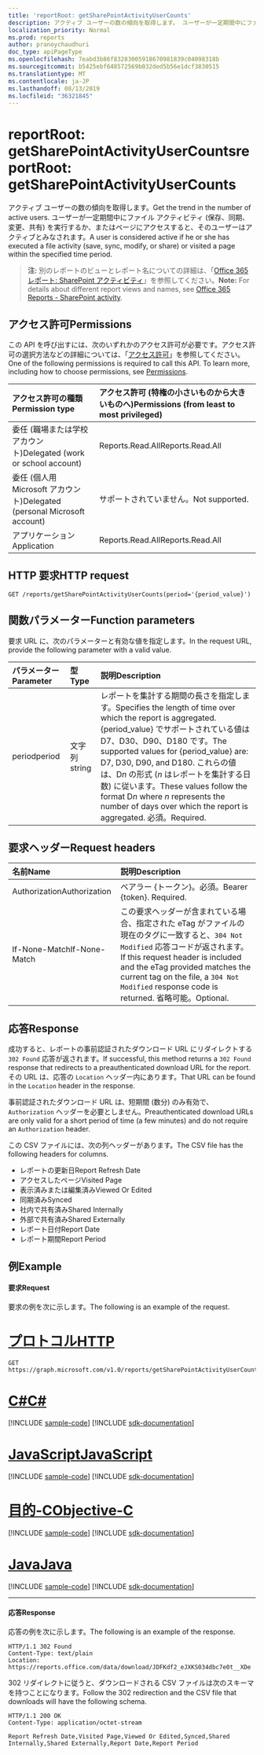 ```yaml
---
title: 'reportRoot: getSharePointActivityUserCounts'
description: アクティブ ユーザーの数の傾向を取得します。 ユーザーが一定期間中にファイル アクティビティ (保存、同期、変更、共有) を実行するか、またはページにアクセスすると、そのユーザーはアクティブとみなされます。
localization_priority: Normal
ms.prod: reports
author: pranoychaudhuri
doc_type: apiPageType
ms.openlocfilehash: 7eabd3b86f83283005918670981839c04098318b
ms.sourcegitcommit: b5425ebf648572569b032ded5b56e1dcf3830515
ms.translationtype: MT
ms.contentlocale: ja-JP
ms.lasthandoff: 08/13/2019
ms.locfileid: "36321845"
---
```

# <a name="reportroot-getsharepointactivityusercounts"></a><span data-ttu-id="f194a-104">reportRoot: getSharePointActivityUserCounts</span><span class="sxs-lookup"><span data-stu-id="f194a-104">reportRoot: getSharePointActivityUserCounts</span></span>

<span data-ttu-id="f194a-105">アクティブ ユーザーの数の傾向を取得します。</span><span class="sxs-lookup"><span data-stu-id="f194a-105">Get the trend in the number of active users.</span></span> <span data-ttu-id="f194a-106">ユーザーが一定期間中にファイル アクティビティ (保存、同期、変更、共有) を実行するか、またはページにアクセスすると、そのユーザーはアクティブとみなされます。</span><span class="sxs-lookup"><span data-stu-id="f194a-106">A user is considered active if he or she has executed a file activity (save, sync, modify, or share) or visited a page within the specified time period.</span></span>

> <span data-ttu-id="f194a-107">**注:** 別のレポートのビューとレポート名についての詳細は、「[Office 365 レポート: SharePoint アクティビティ](https://support.office.com/client/SharePoint-activity-a91c958f-1279-499d-9959-12f0de08dc8f)」を参照してください。</span><span class="sxs-lookup"><span data-stu-id="f194a-107">**Note:** For details about different report views and names, see [Office 365 Reports - SharePoint activity](https://support.office.com/client/SharePoint-activity-a91c958f-1279-499d-9959-12f0de08dc8f).</span></span>

## <a name="permissions"></a><span data-ttu-id="f194a-108">アクセス許可</span><span class="sxs-lookup"><span data-stu-id="f194a-108">Permissions</span></span>

<span data-ttu-id="f194a-p103">この API を呼び出すには、次のいずれかのアクセス許可が必要です。アクセス許可の選択方法などの詳細については、「[アクセス許可](/graph/permissions-reference)」を参照してください。</span><span class="sxs-lookup"><span data-stu-id="f194a-p103">One of the following permissions is required to call this API. To learn more, including how to choose permissions, see [Permissions](/graph/permissions-reference).</span></span>

| <span data-ttu-id="f194a-111">アクセス許可の種類</span><span class="sxs-lookup"><span data-stu-id="f194a-111">Permission type</span></span>                        | <span data-ttu-id="f194a-112">アクセス許可 (特権の小さいものから大きいものへ)</span><span class="sxs-lookup"><span data-stu-id="f194a-112">Permissions (from least to most privileged)</span></span> |
| :------------------------------------- | :--------------------------------------- |
| <span data-ttu-id="f194a-113">委任 (職場または学校アカウント)</span><span class="sxs-lookup"><span data-stu-id="f194a-113">Delegated (work or school account)</span></span>     | <span data-ttu-id="f194a-114">Reports.Read.All</span><span class="sxs-lookup"><span data-stu-id="f194a-114">Reports.Read.All</span></span>                         |
| <span data-ttu-id="f194a-115">委任 (個人用 Microsoft アカウント)</span><span class="sxs-lookup"><span data-stu-id="f194a-115">Delegated (personal Microsoft account)</span></span> | <span data-ttu-id="f194a-116">サポートされていません。</span><span class="sxs-lookup"><span data-stu-id="f194a-116">Not supported.</span></span>                           |
| <span data-ttu-id="f194a-117">アプリケーション</span><span class="sxs-lookup"><span data-stu-id="f194a-117">Application</span></span>                            | <span data-ttu-id="f194a-118">Reports.Read.All</span><span class="sxs-lookup"><span data-stu-id="f194a-118">Reports.Read.All</span></span>                         |

## <a name="http-request"></a><span data-ttu-id="f194a-119">HTTP 要求</span><span class="sxs-lookup"><span data-stu-id="f194a-119">HTTP request</span></span>


<!-- { "blockType": "ignored" } --> 

```http
GET /reports/getSharePointActivityUserCounts(period='{period_value}')
```

## <a name="function-parameters"></a><span data-ttu-id="f194a-120">関数パラメーター</span><span class="sxs-lookup"><span data-stu-id="f194a-120">Function parameters</span></span>

<span data-ttu-id="f194a-121">要求 URL に、次のパラメーターと有効な値を指定します。</span><span class="sxs-lookup"><span data-stu-id="f194a-121">In the request URL, provide the following parameter with a valid value.</span></span>

| <span data-ttu-id="f194a-122">パラメーター</span><span class="sxs-lookup"><span data-stu-id="f194a-122">Parameter</span></span> | <span data-ttu-id="f194a-123">型</span><span class="sxs-lookup"><span data-stu-id="f194a-123">Type</span></span>   | <span data-ttu-id="f194a-124">説明</span><span class="sxs-lookup"><span data-stu-id="f194a-124">Description</span></span>                              |
| :-------- | :----- | :--------------------------------------- |
| <span data-ttu-id="f194a-125">period</span><span class="sxs-lookup"><span data-stu-id="f194a-125">period</span></span>    | <span data-ttu-id="f194a-126">文字列</span><span class="sxs-lookup"><span data-stu-id="f194a-126">string</span></span> | <span data-ttu-id="f194a-127">レポートを集計する期間の長さを指定します。</span><span class="sxs-lookup"><span data-stu-id="f194a-127">Specifies the length of time over which the report is aggregated.</span></span> <span data-ttu-id="f194a-128">{period_value} でサポートされている値は D7、D30、D90、D180 です。</span><span class="sxs-lookup"><span data-stu-id="f194a-128">The supported values for {period_value} are: D7, D30, D90, and D180.</span></span> <span data-ttu-id="f194a-129">これらの値は、D*n* の形式 (*n* はレポートを集計する日数) に従います。</span><span class="sxs-lookup"><span data-stu-id="f194a-129">These values follow the format D*n* where *n* represents the number of days over which the report is aggregated.</span></span> <span data-ttu-id="f194a-130">必須。</span><span class="sxs-lookup"><span data-stu-id="f194a-130">Required.</span></span> |

## <a name="request-headers"></a><span data-ttu-id="f194a-131">要求ヘッダー</span><span class="sxs-lookup"><span data-stu-id="f194a-131">Request headers</span></span>

| <span data-ttu-id="f194a-132">名前</span><span class="sxs-lookup"><span data-stu-id="f194a-132">Name</span></span>          | <span data-ttu-id="f194a-133">説明</span><span class="sxs-lookup"><span data-stu-id="f194a-133">Description</span></span>                              |
| :------------ | :--------------------------------------- |
| <span data-ttu-id="f194a-134">Authorization</span><span class="sxs-lookup"><span data-stu-id="f194a-134">Authorization</span></span> | <span data-ttu-id="f194a-p105">ベアラー {トークン}。必須。</span><span class="sxs-lookup"><span data-stu-id="f194a-p105">Bearer {token}. Required.</span></span>                |
| <span data-ttu-id="f194a-137">If-None-Match</span><span class="sxs-lookup"><span data-stu-id="f194a-137">If-None-Match</span></span> | <span data-ttu-id="f194a-138">この要求ヘッダーが含まれている場合、指定された eTag がファイルの現在のタグに一致すると、`304 Not Modified` 応答コードが返されます。</span><span class="sxs-lookup"><span data-stu-id="f194a-138">If this request header is included and the eTag provided matches the current tag on the file, a `304 Not Modified` response code is returned.</span></span> <span data-ttu-id="f194a-139">省略可能。</span><span class="sxs-lookup"><span data-stu-id="f194a-139">Optional.</span></span> |

## <a name="response"></a><span data-ttu-id="f194a-140">応答</span><span class="sxs-lookup"><span data-stu-id="f194a-140">Response</span></span>

<span data-ttu-id="f194a-141">成功すると、レポートの事前認証されたダウンロード URL にリダイレクトする `302 Found` 応答が返されます。</span><span class="sxs-lookup"><span data-stu-id="f194a-141">If successful, this method returns a `302 Found` response that redirects to a preauthenticated download URL for the report.</span></span> <span data-ttu-id="f194a-142">その URL は、応答の `Location` ヘッダー内にあります。</span><span class="sxs-lookup"><span data-stu-id="f194a-142">That URL can be found in the `Location` header in the response.</span></span>

<span data-ttu-id="f194a-143">事前認証されたダウンロード URL は、短期間 (数分) のみ有効で、`Authorization` ヘッダーを必要としません。</span><span class="sxs-lookup"><span data-stu-id="f194a-143">Preauthenticated download URLs are only valid for a short period of time (a few minutes) and do not require an `Authorization` header.</span></span>

<span data-ttu-id="f194a-144">この CSV ファイルには、次の列ヘッダーがあります。</span><span class="sxs-lookup"><span data-stu-id="f194a-144">The CSV file has the following headers for columns.</span></span>

- <span data-ttu-id="f194a-145">レポートの更新日</span><span class="sxs-lookup"><span data-stu-id="f194a-145">Report Refresh Date</span></span>
- <span data-ttu-id="f194a-146">アクセスしたページ</span><span class="sxs-lookup"><span data-stu-id="f194a-146">Visited Page</span></span>
- <span data-ttu-id="f194a-147">表示済みまたは編集済み</span><span class="sxs-lookup"><span data-stu-id="f194a-147">Viewed Or Edited</span></span>
- <span data-ttu-id="f194a-148">同期済み</span><span class="sxs-lookup"><span data-stu-id="f194a-148">Synced</span></span>
- <span data-ttu-id="f194a-149">社内で共有済み</span><span class="sxs-lookup"><span data-stu-id="f194a-149">Shared Internally</span></span>
- <span data-ttu-id="f194a-150">外部で共有済み</span><span class="sxs-lookup"><span data-stu-id="f194a-150">Shared Externally</span></span>
- <span data-ttu-id="f194a-151">レポート日付</span><span class="sxs-lookup"><span data-stu-id="f194a-151">Report Date</span></span>
- <span data-ttu-id="f194a-152">レポート期間</span><span class="sxs-lookup"><span data-stu-id="f194a-152">Report Period</span></span>

## <a name="example"></a><span data-ttu-id="f194a-153">例</span><span class="sxs-lookup"><span data-stu-id="f194a-153">Example</span></span>

#### <a name="request"></a><span data-ttu-id="f194a-154">要求</span><span class="sxs-lookup"><span data-stu-id="f194a-154">Request</span></span>

<span data-ttu-id="f194a-155">要求の例を次に示します。</span><span class="sxs-lookup"><span data-stu-id="f194a-155">The following is an example of the request.</span></span>


# <a name="httptabhttp"></a>[<span data-ttu-id="f194a-156">プロトコル</span><span class="sxs-lookup"><span data-stu-id="f194a-156">HTTP</span></span>](#tab/http)
<!--{
  "blockType": "request",
  "isComposable": true,
  "name": "reportroot_getsharepointactivityusercounts"
}-->

```http
GET https://graph.microsoft.com/v1.0/reports/getSharePointActivityUserCounts(period='D7')
```
# <a name="ctabcsharp"></a>[<span data-ttu-id="f194a-157">C#</span><span class="sxs-lookup"><span data-stu-id="f194a-157">C#</span></span>](#tab/csharp)
[!INCLUDE [sample-code](../includes/snippets/csharp/reportroot-getsharepointactivityusercounts-csharp-snippets.md)]
[!INCLUDE [sdk-documentation](../includes/snippets/snippets-sdk-documentation-link.md)]

# <a name="javascripttabjavascript"></a>[<span data-ttu-id="f194a-158">JavaScript</span><span class="sxs-lookup"><span data-stu-id="f194a-158">JavaScript</span></span>](#tab/javascript)
[!INCLUDE [sample-code](../includes/snippets/javascript/reportroot-getsharepointactivityusercounts-javascript-snippets.md)]
[!INCLUDE [sdk-documentation](../includes/snippets/snippets-sdk-documentation-link.md)]

# <a name="objective-ctabobjc"></a>[<span data-ttu-id="f194a-159">目的-C</span><span class="sxs-lookup"><span data-stu-id="f194a-159">Objective-C</span></span>](#tab/objc)
[!INCLUDE [sample-code](../includes/snippets/objc/reportroot-getsharepointactivityusercounts-objc-snippets.md)]
[!INCLUDE [sdk-documentation](../includes/snippets/snippets-sdk-documentation-link.md)]

# <a name="javatabjava"></a>[<span data-ttu-id="f194a-160">Java</span><span class="sxs-lookup"><span data-stu-id="f194a-160">Java</span></span>](#tab/java)
[!INCLUDE [sample-code](../includes/snippets/java/reportroot-getsharepointactivityusercounts-java-snippets.md)]
[!INCLUDE [sdk-documentation](../includes/snippets/snippets-sdk-documentation-link.md)]

---


#### <a name="response"></a><span data-ttu-id="f194a-161">応答</span><span class="sxs-lookup"><span data-stu-id="f194a-161">Response</span></span>

<span data-ttu-id="f194a-162">応答の例を次に示します。</span><span class="sxs-lookup"><span data-stu-id="f194a-162">The following is an example of the response.</span></span>

<!-- {
  "blockType": "response",
  "truncated": true,
  "@odata.type": "microsoft.graph.report"
} -->

```http
HTTP/1.1 302 Found
Content-Type: text/plain
Location: https://reports.office.com/data/download/JDFKdf2_eJXKS034dbc7e0t__XDe
```

<span data-ttu-id="f194a-163">302 リダイレクトに従うと、ダウンロードされる CSV ファイルは次のスキーマを持つことになります。</span><span class="sxs-lookup"><span data-stu-id="f194a-163">Follow the 302 redirection and the CSV file that downloads will have the following schema.</span></span>

<!-- { "blockType": "ignored" } --> 

```http
HTTP/1.1 200 OK
Content-Type: application/octet-stream

Report Refresh Date,Visited Page,Viewed Or Edited,Synced,Shared Internally,Shared Externally,Report Date,Report Period
```
<!-- uuid: 8fcb5dbc-d5aa-4681-8e31-b001d5168d79 
2015-10-25 14:57:30 UTC -->
<!-- {
  "type": "#page.annotation",
  "description": "Example",
  "keywords": "",
  "section": "documentation",
  "tocPath": "",
  "suppressions": [
  ]
}-->
